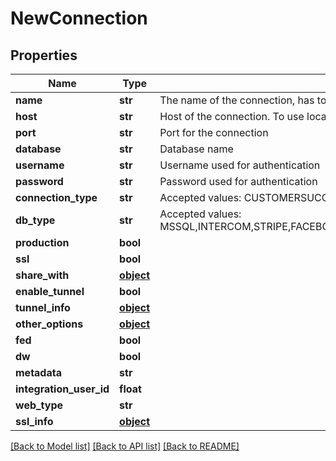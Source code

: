 # NewConnection

## Properties
Name | Type | Description | Notes
------------ | ------------- | ------------- | -------------
**name** | **str** | The name of the connection, has to be unique for each user, cannot start with numeric characters. | 
**host** | **str** | Host of the connection. To use localhost, please install Kloudio Gateway. | 
**port** | **str** | Port for the connection | 
**database** | **str** | Database name | 
**username** | **str** | Username used for authentication | 
**password** | **str** | Password used for authentication | 
**connection_type** | **str** | Accepted values: CUSTOMERSUCCESS,PAYMENT,CRM,SOCIAL,NOSQL,CLOUDSTORAGE,WEB,FINANCE,DATABASE,ECOMMERCE,AUTOMATION,ERP | 
**db_type** | **str** | Accepted values: MSSQL,INTERCOM,STRIPE,FACEBOOKPAGES,S4HANA,AIRTABLE,SHOPIFY,FRESHSUCCESS,HUBSPOT,ORACLEFINANCIALSCLOUD,FACEBOOKADS,MYSQL,ORACLE,PGSQL,SALESFORCE,SNOWFLAKE,QUICKBOOKSDESKTOP,GITHUB,SQUARE,QUICKBOOKS,SMARTSHEET,MONGODB,NETSUITE,AZURESQL,XERO,ZAPIER,ZENDESKCHAT,GOOGLEADWORDS,GOOGLEADMANAGER,BIGQUERY,AWSATHENA,DYNAMODB,MARIADB,CUSTOMAPI,JIRA,REDSHIFT,ZENDESKSUPPORT,OUTREACH,ANAPLAN,GOOGLEDRIVE,DROPBOX,AMAZONS3,DATABRICKS | 
**production** | **bool** |  | [optional] 
**ssl** | **bool** |  | [optional] 
**share_with** | [**object**](.md) |  | [optional] 
**enable_tunnel** | **bool** |  | [optional] 
**tunnel_info** | [**object**](.md) |  | [optional] 
**other_options** | [**object**](.md) |  | [optional] 
**fed** | **bool** |  | [optional] 
**dw** | **bool** |  | [optional] 
**metadata** | **str** |  | [optional] 
**integration_user_id** | **float** |  | [optional] 
**web_type** | **str** |  | [optional] 
**ssl_info** | [**object**](.md) |  | [optional] 

[[Back to Model list]](../README.md#documentation-for-models) [[Back to API list]](../README.md#documentation-for-api-endpoints) [[Back to README]](../README.md)


